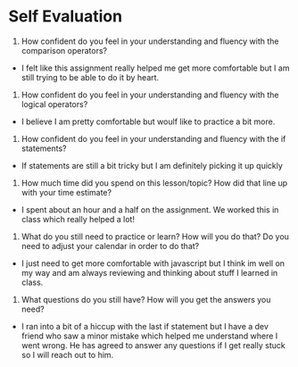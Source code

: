 # Self Evaluation

1. How confident do you feel in your understanding and fluency with the comparison operators?
- I felt like this assignment really helped me get more comfortable but I am still trying to be able to do it by heart.
1. How confident do you feel in your understanding and fluency with the logical operators?
- I believe I am pretty comfortable but woulf like to practice a bit more.
1. How confident do you feel in your understanding and fluency with the if statements?
- If statements are still a bit tricky but I am definitely picking it up quickly
1. How much time did you spend on this lesson/topic? How did that line up with your time estimate?
- I spent about an hour and a half on the assignment. We worked this in class which really helped a lot!
1. What do you still need to practice or learn? How will you do that? Do you need to adjust your calendar in order to do that? 
- I just need to get more comfortable with javascript but I think im well on my way and am always reviewing and thinking about stuff I learned in class.
1. What questions do you still have? How will you get the answers you need? 
- I ran into a bit of a hiccup with the last if statement but I have a dev friend who saw a minor mistake which helped me understand where I went wrong. He has agreed to answer any questions if I get really stuck so I will reach out to him.
